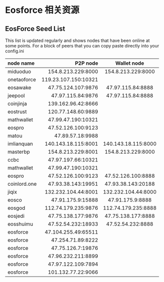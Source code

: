 # Eosforce 相关资源

## EosForce Seed List

This list is updated regularly and shows nodes that have been online at some points. For a block of peers that you can copy paste directly into your config.ini

| node name    |             P2P node |     Wallet node     |
|:-------------|---------------------:|:-------------------:|
| miduoduo     |   154.8.213.229:8000 | 154.8.213.229:8000  |
| onetaoforce  | 119.23.107.150:10321 |                     |
| eosawake     |   47.75.124.107:9876 |  47.97.115.84:8888  |
| jeepool      |    47.97.115.84:9876 |  47.97.115.84:8888  |
| coinjinja    |   139.162.96.42:8666 |                     |
| eostrust     |   120.77.148.60:9889 |                     |
| mathwallet   |   47.99.47.190:10321 |                     |
| eospro       |   47.52.126.100:9123 |                     |
| matou        |     47.89.57.18:9988 |                     |
| imlianquan   |  140.143.18.115:8001 | 140.143.18.115:8000 |
| masterbp     |   154.8.213.229:8001 | 154.8.213.229:8000  |
| ccbc         |   47.97.197.66:10321 |                     |
| mathwallet   |   47.99.47.190:10321 |                     |
| eospro       |   47.52.126.100:9123 | 47.52.126.100:8888  |
| coinlord.one |   47.93.38.143:19951 | 47.93.38.143:20188  |
| jiqix        |  132.232.104.44:8001 | 132.232.104.44:8000 |
| eosco        |    47.91.175.9:15888 |  47.91.175.9:8888   |
| eosgod       |  112.74.179.235:9876 | 112.74.179.235:8888 |
| eosjedi      |   47.75.138.177:9876 | 47.75.138.177:8888  |
| eosshuimu    |   47.52.54.232:18933 |  47.52.54.232:8888  |
| eosforce     |  47.104.255.49:65511 |                     |
| eosforce     |    47.254.71.89:8222 |                     |
| eosforce     |    47.75.126.7:19876 |                     |
| eosforce     |   47.96.232.211:8899 |                     |
| eosforce     |   47.97.122.109:7894 |                     |
| eosforce     |   101.132.77.22:9066 |                     |

